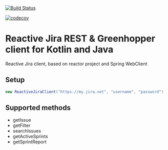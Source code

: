 [![Build Status](https://travis-ci.org/encircled/reactive-jira-client.svg?branch=master)](https://travis-ci.org/encircled/reactive-jira-client)

[![codecov](https://codecov.io/gh/encircled/reactive-jira-client/branch/master/graph/badge.svg)](https://codecov.io/gh/encircled/reactive-jira-client)
# Reactive Jira REST & Greenhopper client for Kotlin and Java 

Reactive Jira client, based on reactor project and Spring WebClient

## Setup
```java
new ReactiveJiraClient("https://my.jira.net", "username", "password")
```

## Supported methods

- getIssue
- getFilter
- searchIssues
- getActiveSprints
- getSprintReport